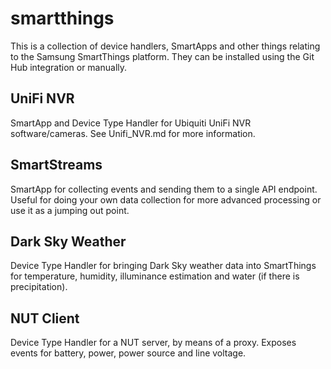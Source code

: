 # smartthings

This is a collection of device handlers, SmartApps and other things relating to the Samsung SmartThings platform.  They can be installed using the Git Hub integration or manually.  

## UniFi NVR
SmartApp and Device Type Handler for Ubiquiti UniFi NVR software/cameras.  See Unifi_NVR.md for more information.

## SmartStreams
SmartApp for collecting events and sending them to a single API endpoint.  Useful for doing your own data collection for more advanced processing or use it as a jumping out point.

## Dark Sky Weather
Device Type Handler for bringing Dark Sky weather data into SmartThings for temperature, humidity, illuminance estimation and water (if there is precipitation).

## NUT Client
Device Type Handler for a NUT server, by means of a proxy.  Exposes events for battery, power, power source and line voltage.
